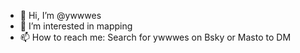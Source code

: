 - 👋 Hi, I’m @ywwwes
- 👀 I’m interested in mapping
- 📫 How to reach me: Search for ywwwes on Bsky or Masto to DM

<!---
ywwwes/ywwwes is a ✨ special ✨ repository because its `README.md` (this file) appears on your GitHub profile.
You can click the Preview link to take a look at your changes.
--->
